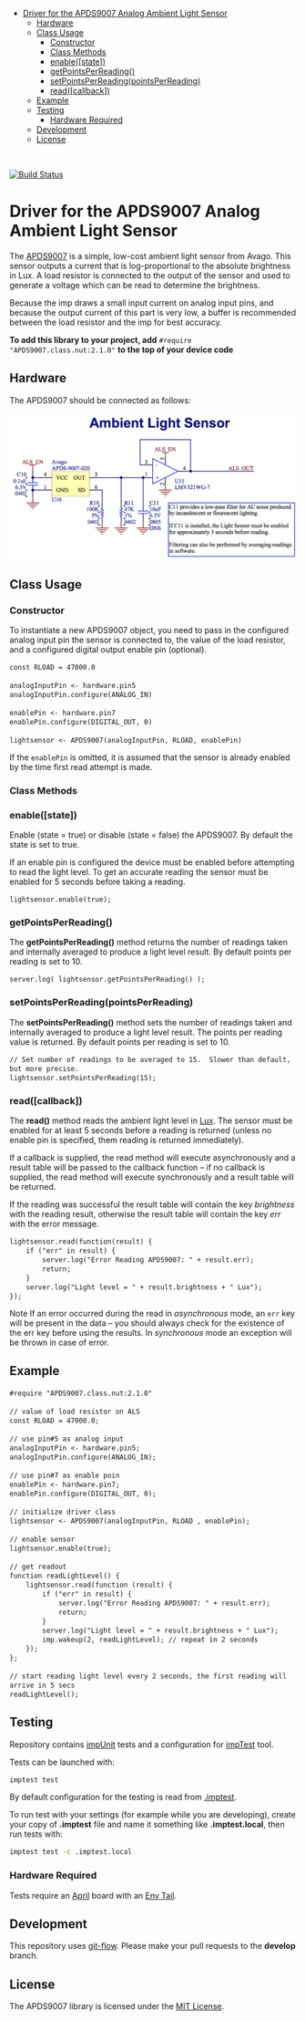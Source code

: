 <!-- START doctoc generated TOC please keep comment here to allow auto update -->
<!-- DON'T EDIT THIS SECTION, INSTEAD RE-RUN doctoc TO UPDATE -->


- [Driver for the APDS9007 Analog Ambient Light Sensor](#driver-for-the-apds9007-analog-ambient-light-sensor)
  - [Hardware](#hardware)
  - [Class Usage](#class-usage)
    - [Constructor](#constructor)
    - [Class Methods](#class-methods)
    - [enable([state])](#enablestate)
    - [getPointsPerReading()](#getpointsperreading)
    - [setPointsPerReading(pointsPerReading)](#setpointsperreadingpointsperreading)
    - [read([callback])](#readcallback)
  - [Example](#example)
  - [Testing](#testing)
    - [Hardware Required](#hardware-required)
  - [Development](#development)
  - [License](#license)

<!-- END doctoc generated TOC please keep comment here to allow auto update -->

<br/>

[![Build Status](https://travis-ci.org/electricimp/APDS9007.svg?branch=master)](https://travis-ci.org/electricimp/APDS9007)

Driver for the APDS9007 Analog Ambient Light Sensor
===================================

The [APDS9007](http://www.mouser.com/ds/2/38/V02-0512EN-4985.pdf) is a simple, low-cost ambient light sensor from Avago. This sensor outputs a current that is log-proportional to the absolute brightness in Lux. A load resistor is connected to the output of the sensor and used to generate a voltage which can be read to determine the brightness.

Because the imp draws a small input current on analog input pins, and because the output current of this part is very low, a buffer is recommended between the load resistor and the imp for best accuracy.

**To add this library to your project, add** `#require "APDS9007.class.nut:2.1.0"` **to the top of your device code**

## Hardware

The APDS9007 should be connected as follows:

![APDS9007 Circuit](./circuit.png)

## Class Usage

### Constructor

To instantiate a new APDS9007 object, you need to pass in the configured analog input pin the sensor is connected to, the value of the load resistor, and a configured digital output enable pin (optional).

```squirrel
const RLOAD = 47000.0

analogInputPin <- hardware.pin5
analogInputPin.configure(ANALOG_IN)

enablePin <- hardware.pin7
enablePin.configure(DIGITAL_OUT, 0)

lightsensor <- APDS9007(analogInputPin, RLOAD, enablePin)
```

If the `enablePin` is omitted, it is assumed that the sensor is already enabled by the time first read attempt is made.

### Class Methods

### enable([state])

Enable (state = true) or disable (state = false) the APDS9007. By default the state is set to true.

If an enable pin is configured the device must be enabled before attempting to read the light level. To get an accurate reading the sensor must be enabled for 5 seconds before taking a reading.

```squirrel
lightsensor.enable(true);
```

### getPointsPerReading()

The **getPointsPerReading()** method returns the number of readings taken and internally averaged to produce a light level result. By default points per reading is set to 10.

```squirrel
server.log( lightsensor.getPointsPerReading() );
```

### setPointsPerReading(pointsPerReading)

The **setPointsPerReading()** method sets the number of readings taken and internally averaged to produce a light level result.  The points per reading value is returned.  By default points per reading is set to 10.

```squirrel
// Set number of readings to be averaged to 15.  Slower than default, but more precise.
lightsensor.setPointsPerReading(15);
```

### read([callback])

The **read()** method reads the ambient light level in [Lux](http://en.wikipedia.org/wiki/Lux). The sensor must be enabled for at least 5 seconds before a reading is returned (unless no enable pin is specified, them reading is returned immediately).

If a callback is supplied, the read method will execute asynchronously and a result table will be passed to the callback function – if no callback is supplied, the read method will execute synchronously and a result table will be returned.  

If the reading was successful the result table will contain the key *brightness* with the reading result, otherwise the result table will contain the key *err* with the error message.

```squirrel
lightsensor.read(function(result) {
    if ("err" in result) {
        server.log("Error Reading APDS9007: " + result.err);
        return;
    }
    server.log("Light level = " + result.brightness + " Lux");
});
```

Note If an error occurred during the read in _asynchronous_ mode, an `err` key will be present in the data – you should always check for the existence of the err key before using the results. In _synchronous_ mode an exception will be thrown in case of error.

## Example

```squirrel
#require "APDS9007.class.nut:2.1.0"

// value of load resistor on ALS
const RLOAD = 47000.0;

// use pin#5 as analog input
analogInputPin <- hardware.pin5;
analogInputPin.configure(ANALOG_IN);

// use pin#7 as enable poin
enablePin <- hardware.pin7;
enablePin.configure(DIGITAL_OUT, 0);

// initialize driver class
lightsensor <- APDS9007(analogInputPin, RLOAD , enablePin);

// enable sensor
lightsensor.enable(true);

// get readout
function readLightLevel() {
    lightsensor.read(function (result) {
        if ("err" in result) {
            server.log("Error Reading APDS9007: " + result.err);
            return;
        }
        server.log("Light level = " + result.brightness + " Lux");
        imp.wakeup(2, readLightLevel); // repeat in 2 seconds
    });
};

// start reading light level every 2 seconds, the first reading will arrive in 5 secs
readLightLevel();
```

## Testing

Repository contains [impUnit](https://github.com/electricimp/impUnit) tests and a configuration for [impTest](https://github.com/electricimp/impTest) tool.

Tests can be launched with:

```bash
imptest test
```

By default configuration for the testing is read from [.imptest](https://github.com/electricimp/impTest/blob/develop/docs/imptest-spec.md).

To run test with your settings (for example while you are developing), create your copy of **.imptest** file and name it something like **.imptest.local**, then run tests with:

 ```bash
 imptest test -c .imptest.local
 ```

### Hardware Required

Tests require an [April](https://electricimp.com/docs/gettingstarted/devkits/) board with an [Env Tail](https://electricimp.com/docs/tails/env/).

## Development

This repository uses [git-flow](http://jeffkreeftmeijer.com/2010/why-arent-you-using-git-flow/).
Please make your pull requests to the __develop__ branch.

## License

The APDS9007 library is licensed under the [MIT License](./LICENSE).
